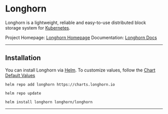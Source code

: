 # Longhorn

Longhorn is a lightweight, reliable and easy-to-use distributed block storage system for [Kubernetes](kubernetes/kubernetes.md).

Project Homepage: [Longhorn Homepage](https://longhorn.io)
Documentation: [Longhorn Docs](https://longhorn.io/docs/)

---
## Installation

You can install Longhorn via [Helm](tools/helm.md). To customize values, follow the [Chart Default Values](https://github.com/longhorn/longhorn/blob/master/chart/values.yaml)

```shell
helm repo add longhorn https://charts.longhorn.io

helm repo update

helm install longhorn longhorn/longhorn
```

---